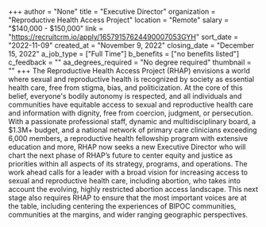 +++
author = "None"
title = "Executive Director"
organization = "Reproductive Health Access Project"
location = "Remote"
salary = "$140,000 - $150,000"
link = "https://recruitcrm.io/apply/16579157624490007053GYH"
sort_date = "2022-11-09"
created_at = "November 9, 2022"
closing_date = "December 15, 2022"
a_job_type = ["Full Time"]
b_benefits = ["no benefits listed"]
c_feedback = ""
aa_degrees_required = "No degree required"
thumbnail = ""
+++
The Reproductive Health Access Project (RHAP) envisions a world where sexual and reproductive health is recognized by society as essential health care, free from stigma, bias, and politicization. At the core of this belief, everyone's bodily autonomy is respected, and all individuals and communities have equitable access to sexual and reproductive health care and information with dignity, free from coercion, judgment, or persecution. With a passionate professional staff, dynamic and multidisciplinary board, a $1.3M+ budget, and a national network of primary care clinicians exceeding 6,000 members, a reproductive health fellowship program with extensive education and more, RHAP now seeks a new Executive Director who will chart the next phase of RHAP’s future to center equity and justice as priorities within all aspects of its strategy, programs, and operations. The work ahead calls for a leader with a broad vision for increasing access to sexual and reproductive health care, including abortion, who takes into account the evolving, highly restricted abortion access landscape. This next stage also requires RHAP to ensure that the most important voices are at the table, including centering the experiences of BIPOC communities, communities at the margins, and wider ranging geographic perspectives.